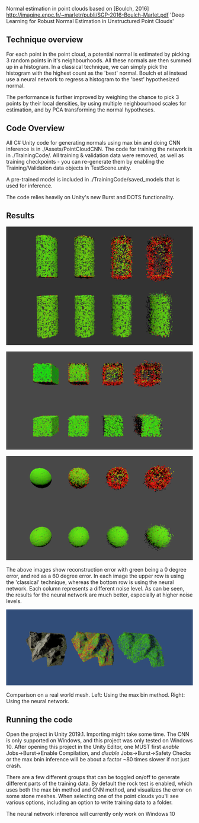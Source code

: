 Normal estimation in point clouds based on [Boulch, 2016] <http://imagine.enpc.fr/~marletr/publi/SGP-2016-Boulch-Marlet.pdf> 'Deep Learning for Robust Normal Estimation in Unstructured Point Clouds' 


## Technique overview

For each point in the point cloud, a potential normal is estimated by picking 3 random points in it's neighbourhoods. All these normals are then summed up in a histogram. In a classical technique, we can simply pick the histogram with the highest count as the 'best' normal. Boulch et al instead use a neural network to regress a histogram to the 'best' hypothesized normal.

The performance is further improved by weighing the chance to pick 3 points by their local densities, by using multiple neighbourhood scales for estimation, and by PCA transforming the normal hypotheses.

## Code Overview 

All C# Unity code for generating normals using max bin and doing CNN inference is in ./Assets/PointCloudCNN. The code for training the network is in ./TrainingCode/. All training & validation data were removed, as well as training checkpoints - you can re-generate them by enabling the Training/Validation data objects in TestScene.unity. 

A pre-trained model is included in ./TrainingCode/saved_models that is used for inference.

The code relies heavily on Unity's new Burst and DOTS functionality.

## Results

![Comparison on Cylinders](https://github.com/ArthurBrussee/PointCloudNormals/blob/master/Images/cylinderCompare.PNG?raw=true)

![Comparison on Cubes](https://github.com/ArthurBrussee/PointCloudNormals/blob/master/Images/cubeCompare.PNG?raw=true)

![Comparison on Spheres](https://github.com/ArthurBrussee/PointCloudNormals/blob/master/Images/sphereCompare.PNG?raw=true)

The above images show reconstruction error with green being a 0 degree error, and red as a 60 degree error. In each image the upper row is using the 'classical' technique, whereas the bottom row is using the neural network. Each column represents a different noise level. As can be seen, the results for the neural network are much better, especially at higher noise levels. 


![Comparison on real world rock mesh](https://github.com/ArthurBrussee/PointCloudNormals/blob/master/Images/rockCompare.PNG?raw=true)

Comparison on a real world mesh. Left: Using the max bin method. Right: Using the neural network. 

## Running the code

Open the project in Unity 2019.1. Importing might take some time. The CNN is only supported on Windows, and this project was only tested on Windows 10. After opening this project in the Unity Editor, one MUST first _enable_ Jobs->Burst->Enable Compilation, and _disable_ Jobs->Burst->Safety Checks or the max bnin inference will be about a factor ~80 times slower if not just crash.

There are a few different groups that can be toggled on/off to generate different parts of the training data. By default the rock test is enabled, which uses both the max bin method and CNN method, and visualizes the error on some stone meshes. When selecting one of the point clouds you'll see various options, including an option to write training data to a folder.

The neural network inference will currently only work on Windows 10


